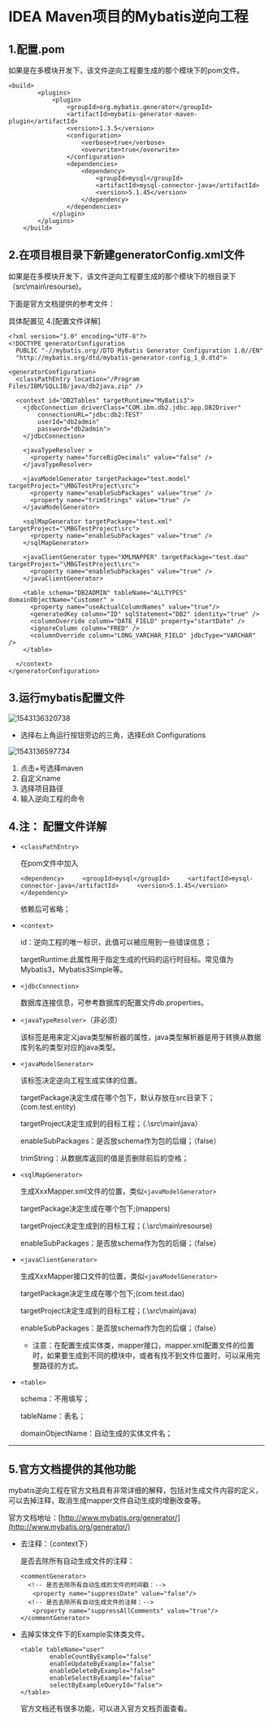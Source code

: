 # IDEA Maven项目的Mybatis逆向工程

## 1.配置.pom

如果是在多模块开发下，该文件逆向工程要生成的那个模块下的pom文件。

```
<build>
        <plugins>
            <plugin>
                <groupId>org.mybatis.generator</groupId>
                <artifactId>mybatis-generator-maven-plugin</artifactId>
                <version>1.3.5</version>
                <configuration>
                    <verbose>true</verbose>
                    <overwrite>true</overwrite>
                </configuration>
                <dependencies>
                    <dependency>
                        <groupId>mysql</groupId>
                        <artifactId>mysql-connector-java</artifactId>
                        <version>5.1.45</version>
                    </dependency>
                </dependencies>
            </plugin>
        </plugins>
    </build>
```

## 2.在项目根目录下新建generatorConfig.xml文件

如果是在多模块开发下，该文件逆向工程要生成的那个模块下的根目录下（src\main\resourse)。

下面是官方文档提供的参考文件：

具体配置见 4.[配置文件详解]

```
<?xml version="1.0" encoding="UTF-8"?>
<!DOCTYPE generatorConfiguration
  PUBLIC "-//mybatis.org//DTD MyBatis Generator Configuration 1.0//EN"
  "http://mybatis.org/dtd/mybatis-generator-config_1_0.dtd">

<generatorConfiguration>
  <classPathEntry location="/Program Files/IBM/SQLLIB/java/db2java.zip" />

  <context id="DB2Tables" targetRuntime="MyBatis3">
    <jdbcConnection driverClass="COM.ibm.db2.jdbc.app.DB2Driver"
        connectionURL="jdbc:db2:TEST"
        userId="db2admin"
        password="db2admin">
    </jdbcConnection>

    <javaTypeResolver >
      <property name="forceBigDecimals" value="false" />
    </javaTypeResolver>

    <javaModelGenerator targetPackage="test.model" targetProject="\MBGTestProject\src">
      <property name="enableSubPackages" value="true" />
      <property name="trimStrings" value="true" />
    </javaModelGenerator>

    <sqlMapGenerator targetPackage="test.xml"  targetProject="\MBGTestProject\src">
      <property name="enableSubPackages" value="true" />
    </sqlMapGenerator>

    <javaClientGenerator type="XMLMAPPER" targetPackage="test.dao"  targetProject="\MBGTestProject\src">
      <property name="enableSubPackages" value="true" />
    </javaClientGenerator>

    <table schema="DB2ADMIN" tableName="ALLTYPES" domainObjectName="Customer" >
      <property name="useActualColumnNames" value="true"/>
      <generatedKey column="ID" sqlStatement="DB2" identity="true" />
      <columnOverride column="DATE_FIELD" property="startDate" />
      <ignoreColumn column="FRED" />
      <columnOverride column="LONG_VARCHAR_FIELD" jdbcType="VARCHAR" />
    </table>

  </context>
</generatorConfiguration>
```

## 3.运行mybatis配置文件

![1543136320738](assets/%5CUsers%5CASUS%5CAppData%5CRoaming%5CTypora%5Ctypora-user-images%5C1543136320738.png)

* 选择右上角运行按钮旁边的三角，选择Edit Configurations

![1543136597734](assets/%5CUsers%5CASUS%5CAppData%5CRoaming%5CTypora%5Ctypora-user-images%5C1543136597734.png)

1. 点击+号选择maven
2. 自定义name
3. 选择项目路径
4. 输入逆向工程的命令

## 4.注： 配置文件详解

* `<classPathEntry>`

  在pom文件中加入

  `<dependency>
  ​    <groupId>mysql</groupId>
  ​    <artifactId>mysql-connector-java</artifactId>
  ​    <version>5.1.45</version>
   </dependency>`

  依赖后可省略；

* `<context>`

  id：逆向工程的唯一标识，此值可以被应用到一些错误信息；

  targetRuntime:此属性用于指定生成的代码的运行时目标。常见值为Mybatis3，Mybatis3Simple等。

* `<jdbcConnection>`

  数据库连接信息，可参考数据库的配置文件db.properties。

* `<javaTypeResolver>`（非必须）

  该标签是用来定义java类型解析器的属性，java类型解析器是用于转换从数据库列名的类型对应的java类型。

* `<javaModelGenerator>`

  该标签决定逆向工程生成实体的位置。

  targetPackage决定生成在哪个包下，默认存放在src目录下；(com.test.entity)

  targetProject决定生成到的目标工程；（.\src\main\java）

  enableSubPackages：是否放schema作为包的后缀；（false）

  trimString：从数据库返回的值是否删除前后的空格；

* `<sqlMapGenerator>`

  生成XxxMapper.xml文件的位置，类似`<javaModelGenerator>`

  targetPackage决定生成在哪个包下;(mappers)

  targetProject决定生成到的目标工程；(.\src\main\resourse)

  enableSubPackages：是否放schema作为包的后缀；（false）

* `<javaClientGenerator>`

  生成XxxMapper接口文件的位置，类似`<javaModelGenerator>`

  targetPackage决定生成在哪个包下;(com.test.dao)

  targetProject决定生成到的目标工程；(.\src\main\java)

  enableSubPackages：是否放schema作为包的后缀；（false）

  * 注意：在配置生成实体类，mapper接口，mapper.xml配置文件的位置时，如果要生成到不同的模块中，或者有找不到文件位置时，可以采用完整路径的方式。

* `<table>`

  schema：不用填写；

  tableName：表名；

  domainObjectName：自动生成的实体文件名；

------

## 5.官方文档提供的其他功能

mybatis逆向工程在官方文档具有非常详细的解释，包括对生成文件内容的定义，可以去掉注释，取消生成mapper文件自动生成的增删改查等。

官方文档地址：[http://www.mybatis.org/generator/](http://www.mybatis.org/generator/)

* 去注释：（context下）

  是否去除所有自动生成文件的注释：

  ```
  <commentGenerator>
  	<!-- 是否去除所有自动生成的文件的时间戳：-->
  　　<property name="suppressDate" value="false"/>
  	<!-- 是否去除所有自动生成文件的注释：-->
  　　<property name="suppressAllComments" value="true"/>
  </commentGenerator>
  ```

* 去掉实体文件下的Example实体类文件。

  ```
  <table tableName="user"
          enableCountByExample="false"
          enableUpdateByExample="false"
          enableDeleteByExample="false"
          enableSelectByExample="false"
          selectByExampleQueryId="false">
  </table>
  ```

  官方文档还有很多功能，可以进入官方文档页面查看。

